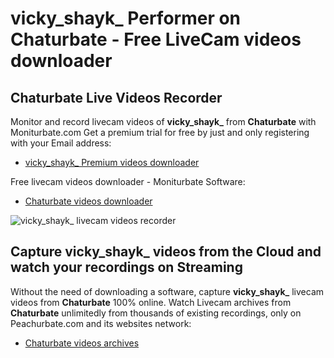 # vicky_shayk_ Performer on Chaturbate - Free LiveCam videos downloader

## Chaturbate Live Videos Recorder

Monitor and record livecam videos of **vicky_shayk_** from **Chaturbate** with Moniturbate.com
Get a premium trial for free by just and only registering with your Email address:
* [vicky_shayk_ Premium videos downloader](https://moniturbate.com/request-demo-licence-key.html)

Free livecam videos downloader - Moniturbate Software:
* [Chaturbate videos downloader](https://moniturbate.com/moniturbate-download-software.html)

![vicky_shayk_ livecam videos recorder](https://peachurnet.com/templates/moniturbate-software.png)


## Capture vicky_shayk_ videos from the Cloud and watch your recordings on Streaming

Without the need of downloading a software, capture **vicky_shayk_** livecam videos from **Chaturbate** 100% online.
Watch Livecam archives from **Chaturbate** unlimitedly from thousands of existing recordings, only on Peachurbate.com and its websites network:
* [Chaturbate videos archives](https://peachurnet.com/)